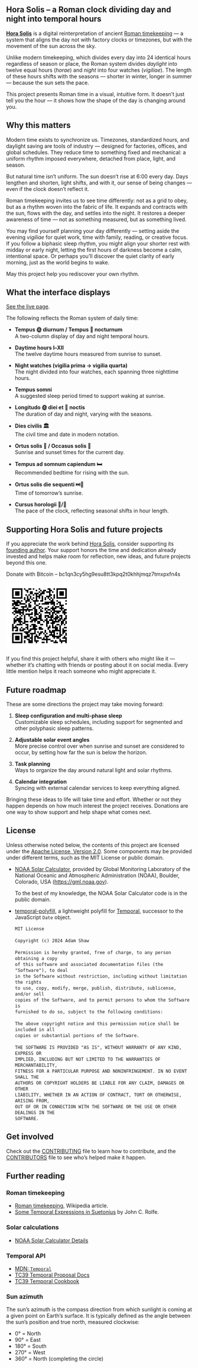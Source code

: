 <!--
  Copyright 2024-2025 Hora Solis project contributors

  Licensed under the Apache License, Version 2.0 (the "License");
  you may not use this file except in compliance with the License.
  You may obtain a copy of the License at

      http://www.apache.org/licenses/LICENSE-2.0

  Unless required by applicable law or agreed to in writing, software
  distributed under the License is distributed on an "AS IS" BASIS,
  WITHOUT WARRANTIES OR CONDITIONS OF ANY KIND, either express or implied.
  See the License for the specific language governing permissions and
  limitations under the License.
-->

## <span lang="la">Hora Solis</span> – a Roman clock dividing day and night into temporal hours

**[<span lang="la">Hora Solis</span>](https://horasolis.github.io/)** is a digital reinterpretation of ancient [Roman timekeeping](https://en.wikipedia.org/wiki/Roman_timekeeping) — a system that aligns the day not with factory clocks or timezones, but with the movement of the sun across the sky.

Unlike modern timekeeping, which divides every day into 24 identical hours regardless of season or place, the Roman system divides *daylight* into twelve equal hours (*<span lang="la">horae</span>*) and *night* into four watches (*<span lang="la">vigiliae</span>*). The length of these hours shifts with the seasons — shorter in winter, longer in summer — because the sun sets the pace.

This project presents Roman time in a visual, intuitive form. It doesn’t just tell you the hour — it shows how the shape of the day is changing around you.

## Why this matters

Modern time exists to synchronize us. Timezones, standardized hours, and daylight saving are tools of industry — designed for factories, offices, and global schedules. They reduce time to something fixed and mechanical: a uniform rhythm imposed everywhere, detached from place, light, and season.

But natural time isn’t uniform. The sun doesn’t rise at 6:00 every day. Days lengthen and shorten, light shifts, and with it, our sense of being changes — even if the clock doesn’t reflect it.

Roman timekeeping invites us to see time differently: not as a grid to obey, but as a rhythm woven into the fabric of life. It expands and contracts with the sun, flows with the day, and settles into the night. It restores a deeper awareness of time — not as something measured, but as something lived.

You may find yourself planning your day differently — setting aside the evening *<span lang="la">vigiliae</span>* for quiet work, time with family, reading, or creative focus. If you follow a biphasic sleep rhythm, you might align your shorter rest with midday or early night, letting the first hours of darkness become a calm, intentional space. Or perhaps you’ll discover the quiet clarity of early morning, just as the world begins to wake.

May this project help you rediscover your own rhythm.

## What the interface displays

[See the live page](https://horasolis.github.io/).

The following reflects the Roman system of daily time:

* **<span lang="la">Tempus 🌞 diurnum / Tempus 🌚 nocturnum</span>**  
  A two-column display of day and night temporal hours.

* **Daytime hours Ⅰ–Ⅻ**  
  The twelve daytime hours measured from sunrise to sunset.

* **Night watches (<span lang="la">vigilia prima → vigilia quarta</span>)**  
  The night divided into four watches, each spanning three nighttime hours.

* **<span lang="la">Tempus somni</span>**  
  A suggested sleep period timed to support waking at sunrise.

* **<span lang="la">Longitudo 🌞 diei et 🌚 noctis</span>**  
  The duration of day and night, varying with the seasons.

* **<span lang="la">Dies civilis 🏛️</span>**  
  The civil time and date in modern notation.

* **<span lang="la">Ortus solis 🌅 / Occasus solis 🌇</span>**  
  Sunrise and sunset times for the current day.

* **<span lang="la">Tempus ad somnum capiendum 🛏️</span>**  
  Recommended bedtime for rising with the sun.

* **<span lang="la">Ortus solis die sequenti ⏭️🌅</span>**  
  Time of tomorrow’s sunrise.

* **<span lang="la">Cursus horologii 🐇/🐌</span>**  
  The pace of the clock, reflecting seasonal shifts in hour length.

## Supporting Hora Solis and future projects

If you appreciate the work behind [<span lang="la">Hora Solis</span>](https://horasolis.github.io/), consider supporting its [founding author](https://github.com/senotrusov). Your support honors the time and dedication already invested and helps make room for reflection, new ideas, and future projects beyond this one.

Donate with Bitcoin – bc1qn3cy5hg9esu8tt3kpq2t0khhjmqz7tmxpxfn4s

![Donate with Bitcoin, QR code](docs/images/donate-link.png)

If you find this project helpful, share it with others who might like it — whether it’s chatting with friends or posting about it on social media. Every little mention helps it reach someone who might appreciate it.

## Future roadmap

These are some directions the project may take moving forward:

1. **Sleep configuration and multi-phase sleep**  
   Customizable sleep schedules, including support for segmented and other polyphasic sleep patterns.

2. **Adjustable solar event angles**  
   More precise control over when sunrise and sunset are considered to occur, by setting how far the sun is below the horizon.

3. **Task planning**  
   Ways to organize the day around natural light and solar rhythms.

4. **Calendar integration**  
   Syncing with external calendar services to keep everything aligned.

Bringing these ideas to life will take time and effort. Whether or not they happen depends on how much interest the project receives. Donations are one way to show support and help shape what comes next.

## License

Unless otherwise noted below, the contents of this project are licensed under the [Apache License, Version 2.0](LICENSE). Some components may be provided under different terms, such as the MIT License or public domain.

* [NOAA Solar Calculator](https://gml.noaa.gov/grad/solcalc/), provided by Global Monitoring Laboratory of the National Oceanic and Atmospheric Administration (NOAA), Boulder, Colorado, USA (https://gml.noaa.gov).

  To the best of my knowledge, the NOAA Solar Calculator code is in the public domain.

* [temporal-polyfill](https://www.npmjs.com/package/temporal-polyfill), a lightweight polyfill for [Temporal](https://tc39.es/proposal-temporal/docs/), successor to the JavaScript `Date` object.

  ```
  MIT License

  Copyright (c) 2024 Adam Shaw

  Permission is hereby granted, free of charge, to any person obtaining a copy
  of this software and associated documentation files (the "Software"), to deal
  in the Software without restriction, including without limitation the rights
  to use, copy, modify, merge, publish, distribute, sublicense, and/or sell
  copies of the Software, and to permit persons to whom the Software is
  furnished to do so, subject to the following conditions:

  The above copyright notice and this permission notice shall be included in all
  copies or substantial portions of the Software.

  THE SOFTWARE IS PROVIDED "AS IS", WITHOUT WARRANTY OF ANY KIND, EXPRESS OR
  IMPLIED, INCLUDING BUT NOT LIMITED TO THE WARRANTIES OF MERCHANTABILITY,
  FITNESS FOR A PARTICULAR PURPOSE AND NONINFRINGEMENT. IN NO EVENT SHALL THE
  AUTHORS OR COPYRIGHT HOLDERS BE LIABLE FOR ANY CLAIM, DAMAGES OR OTHER
  LIABILITY, WHETHER IN AN ACTION OF CONTRACT, TORT OR OTHERWISE, ARISING FROM,
  OUT OF OR IN CONNECTION WITH THE SOFTWARE OR THE USE OR OTHER DEALINGS IN THE
  SOFTWARE.
  ```

## Get involved

Check out the [CONTRIBUTING](CONTRIBUTING.md) file to learn how to contribute, and the [CONTRIBUTORS](CONTRIBUTORS.md) file to see who’s helped make it happen.

## Further reading

### Roman timekeeping

* [Roman timekeeping](https://en.wikipedia.org/wiki/Roman_timekeeping), Wikipedia article.
* [Some Temporal Expressions in Suetonius](https://www.jstor.org/stable/261398) by John C. Rolfe.

### Solar calculations

* [NOAA Solar Calculator Details](https://gml.noaa.gov/grad/solcalc/calcdetails.html)

### Temporal API

* [MDN: `Temporal`](https://developer.mozilla.org/en-US/docs/Web/JavaScript/Reference/Global_Objects/Temporal)
* [TC39 Temporal Proposal Docs](https://tc39.es/proposal-temporal/docs/)
* [TC39 Temporal Cookbook](https://tc39.es/proposal-temporal/docs/cookbook.html)

### Sun azimuth

The sun’s azimuth is the compass direction from which sunlight is coming at a given point on Earth’s surface.
It is typically defined as the angle between the sun’s position and true north, measured clockwise:

* 0° = North
* 90° = East
* 180° = South
* 270° = West
* 360° = North (completing the circle)
